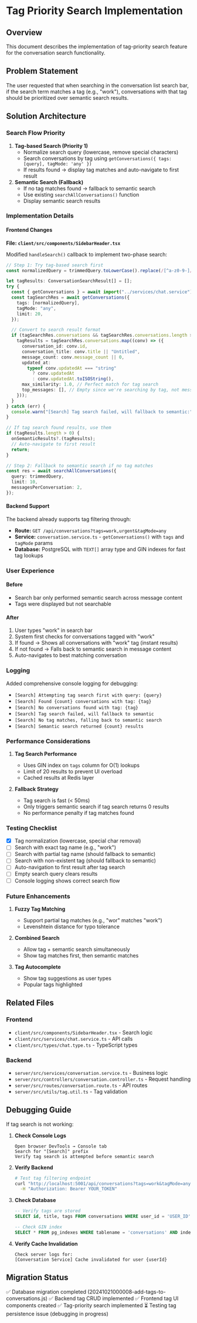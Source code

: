 # Tag Priority Search Implementation

## Overview

This document describes the implementation of tag-priority search feature for the conversation search functionality.

## Problem Statement

The user requested that when searching in the conversation list search bar, if the search term matches a tag (e.g., "work"), conversations with that tag should be prioritized over semantic search results.

## Solution Architecture

### Search Flow Priority

1. **Tag-based Search (Priority 1)**
   - Normalize search query (lowercase, remove special characters)
   - Search conversations by tag using `getConversations({ tags: [query], tagMode: 'any' })`
   - If results found → display tag matches and auto-navigate to first result
2. **Semantic Search (Fallback)**
   - If no tag matches found → fallback to semantic search
   - Use existing `searchAllConversations()` function
   - Display semantic search results

### Implementation Details

#### Frontend Changes

**File: `client/src/components/SidebarHeader.tsx`**

Modified `handleSearch()` callback to implement two-phase search:

```typescript
// Step 1: Try tag-based search first
const normalizedQuery = trimmedQuery.toLowerCase().replace(/[^a-z0-9-]/g, "");

let tagResults: ConversationSearchResult[] = [];
try {
  const { getConversations } = await import("../services/chat.service");
  const tagSearchRes = await getConversations({
    tags: [normalizedQuery],
    tagMode: "any",
    limit: 20,
  });

  // Convert to search result format
  if (tagSearchRes.conversations && tagSearchRes.conversations.length > 0) {
    tagResults = tagSearchRes.conversations.map((conv) => ({
      conversation_id: conv.id,
      conversation_title: conv.title || "Untitled",
      message_count: conv.message_count || 0,
      updated_at:
        typeof conv.updatedAt === "string"
          ? conv.updatedAt
          : conv.updatedAt.toISOString(),
      max_similarity: 1.0, // Perfect match for tag search
      top_messages: [], // Empty since we're searching by tag, not message content
    }));
  }
} catch (err) {
  console.warn("[Search] Tag search failed, will fallback to semantic:", err);
}

// If tag search found results, use them
if (tagResults.length > 0) {
  onSemanticResults?.(tagResults);
  // Auto-navigate to first result
  return;
}

// Step 2: Fallback to semantic search if no tag matches
const res = await searchAllConversations({
  query: trimmedQuery,
  limit: 10,
  messagesPerConversation: 2,
});
```

#### Backend Support

The backend already supports tag filtering through:

- **Route:** `GET /api/conversations?tags=work,urgent&tagMode=any`
- **Service:** `conversation.service.ts` - `getConversations()` with `tags` and `tagMode` params
- **Database:** PostgreSQL with `TEXT[]` array type and GIN indexes for fast tag lookups

### User Experience

#### Before

- Search bar only performed semantic search across message content
- Tags were displayed but not searchable

#### After

1. User types "work" in search bar
2. System first checks for conversations tagged with "work"
3. If found → Shows all conversations with "work" tag (instant results)
4. If not found → Falls back to semantic search in message content
5. Auto-navigates to best matching conversation

### Logging

Added comprehensive console logging for debugging:

- `[Search] Attempting tag search first with query: {query}`
- `[Search] Found {count} conversations with tag: {tag}`
- `[Search] No conversations found with tag: {tag}`
- `[Search] Tag search failed, will fallback to semantic`
- `[Search] No tag matches, falling back to semantic search`
- `[Search] Semantic search returned {count} results`

### Performance Considerations

1. **Tag Search Performance**

   - Uses GIN index on `tags` column for O(1) lookups
   - Limit of 20 results to prevent UI overload
   - Cached results at Redis layer

2. **Fallback Strategy**
   - Tag search is fast (< 50ms)
   - Only triggers semantic search if tag search returns 0 results
   - No performance penalty if tag matches found

### Testing Checklist

- [x] Tag normalization (lowercase, special char removal)
- [ ] Search with exact tag name (e.g., "work")
- [ ] Search with partial tag name (should fallback to semantic)
- [ ] Search with non-existent tag (should fallback to semantic)
- [ ] Auto-navigation to first result after tag search
- [ ] Empty search query clears results
- [ ] Console logging shows correct search flow

### Future Enhancements

1. **Fuzzy Tag Matching**

   - Support partial tag matches (e.g., "wor" matches "work")
   - Levenshtein distance for typo tolerance

2. **Combined Search**

   - Allow tag + semantic search simultaneously
   - Show tag matches first, then semantic matches

3. **Tag Autocomplete**
   - Show tag suggestions as user types
   - Popular tags highlighted

## Related Files

### Frontend

- `client/src/components/SidebarHeader.tsx` - Search logic
- `client/src/services/chat.service.ts` - API calls
- `client/src/types/chat.type.ts` - TypeScript types

### Backend

- `server/src/services/conversation.service.ts` - Business logic
- `server/src/controllers/conversation.controller.ts` - Request handling
- `server/src/routes/conversation.route.ts` - API routes
- `server/src/utils/tag.util.ts` - Tag validation

## Debugging Guide

If tag search is not working:

1. **Check Console Logs**

   ```
   Open browser DevTools → Console tab
   Search for "[Search]" prefix
   Verify tag search is attempted before semantic search
   ```

2. **Verify Backend**

   ```bash
   # Test tag filtering endpoint
   curl "http://localhost:5001/api/conversations?tags=work&tagMode=any" \
     -H "Authorization: Bearer YOUR_TOKEN"
   ```

3. **Check Database**

   ```sql
   -- Verify tags are stored
   SELECT id, title, tags FROM conversations WHERE user_id = 'USER_ID';

   -- Check GIN index
   SELECT * FROM pg_indexes WHERE tablename = 'conversations' AND indexname LIKE '%tags%';
   ```

4. **Verify Cache Invalidation**
   ```
   Check server logs for:
   [Conversation Service] Cache invalidated for user {userId}
   ```

## Migration Status

✅ Database migration completed (20241021000008-add-tags-to-conversations.js)
✅ Backend tag CRUD implemented
✅ Frontend tag UI components created
✅ Tag-priority search implemented
⏳ Testing tag persistence issue (debugging in progress)
